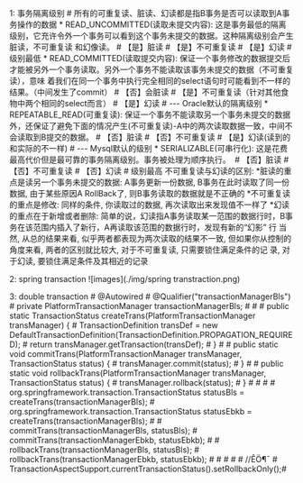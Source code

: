 1: 事务隔离级别 # 所有的可重复读、脏读、幻读都是指B事务是否可以读取到A事务操作的数据
    * READ_UNCOMMITTED(读取未提交内容): 这是事务最低的隔离级别，它充许令外一个事务可以看到这个事务未提交的数据。这种隔离级别会产生脏读，不可重复读
                                      和幻像读。 
                                      # 【是】脏读
                                      # 【是】不可重复读
                                      # 【是】幻读
                                      # 级别最低
    * READ_COMMITTED(读取提交内容): 保证一个事务修改的数据提交后才能被另外一个事务读取。另外一个事务不能读取该事务未提交的数据（不可重复读），意味
                                  着我们在同一个事务中执行完全相同的select语句时可能看到不一样的结果。（中间发生了commit）
                                      # 【否】会脏读
                                      # 【是】不可重复读（针对其他食物中两个相同的select而言）
                                      # 【是】幻读
                                      # --- Oracle默认的隔离级别
    * REPEATABLE_READ(可重复读): 保证一个事务不能读取另一个事务未提交的数据外，还保证了避免下面的情况产生(不可重复读)-A中的两次读取数据一致，中间不
                                会读取到B提交的数据。
                                      # 【否】脏读
                                      # 【否】不可重复读
                                      # 【是】幻读(读到的和实际的不一样)
                                      # --- Mysql默认的级别
    * SERIALIZABLE(可串行化): 这是花费最高代价但是最可靠的事务隔离级别。事务被处理为顺序执行。 
                                      # 【否】脏读
                                      # 【否】不可重复读
                                      # 【否】幻读
                                      # 级别最高
    不可重复读与幻读的区别:
      *脏读的重点是读另一个事务未提交的数据: A事务更新一份数据, B事务在此时读取了同一份数据, 由于某些原因A RollBack了, 则B事务读取的数据就是不正确的
      *不可重复读的重点是修改: 同样的条件, 你读取过的数据, 再次读取出来发现值不一样了
      *幻读的重点在于新增或者删除: 简单的说，幻读指A事务读取某一范围的数据行时，B事务在该范围内插入了新行，A再读取该范围的数据行时，发现有新的“幻影” 行
      当然, 从总的结果来看, 似乎两者都表现为两次读取的结果不一致, 但如果你从控制的角度来看, 两者的区别就比较大, 对于不可重复读, 只需要锁住满足条件的记
      录, 对于幻读, 要锁住满足条件及其相近的记录
    
2: spring transaction
    ![images](./img/spring transtraction.png)

3: double transaction
    # @Autowired
    # @Qualifier("transactionManagerBls")
    # private PlatformTransactionManager transactionManagerBls;
    # 
    # 
    #     public static TransactionStatus createTrans(PlatformTransactionManager transManager) {
    #         TransactionDefinition transDef = new DefaultTransactionDefinition(TransactionDefinition.PROPAGATION_REQUIRED);
    #         return transManager.getTransaction(transDef);
    #     }
    # 
    #     public static void commitTrans(PlatformTransactionManager transManager, TransactionStatus status) {
    #         transManager.commit(status);
    #     }
    # 
    #     public static void rollbackTrans(PlatformTransactionManager transManager, TransactionStatus status) {
    #         transManager.rollback(status);
    #     }
    # 
    # 
    # 
    # org.springframework.transaction.TransactionStatus statusBls = createTrans(transactionManagerBls);
    # org.springframework.transaction.TransactionStatus statusEbkb = createTrans(transactionManagerBls);
    # 
    # commitTrans(transactionManagerBls, statusBls);
    # commitTrans(transactionManagerEbkb, statusEbkb);
    # 
    # rollbackTrans(transactionManagerBls, statusBls);
    # rollbackTrans(transactionManagerEbkb, statusEbkb);
    # 
    # 
    # 
    # 
    # //ÊÖ¶¯
    # TransactionAspectSupport.currentTransactionStatus().setRollbackOnly();# 
